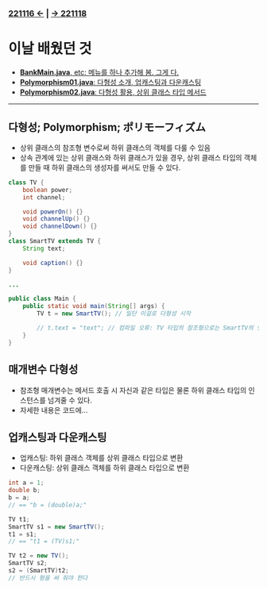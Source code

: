 ﻿#
### [221116 ←](../../221011-221202_JAVA_BASICS/22-11/221116) | [→ 221118](../../221011-221202_JAVA_BASICS/22-11/221118/)

# 이날 배웠던 것

- [**BankMain.java**, etc: 메뉴를 하나 추가해 봄. 그게 다.](../../221011-221202_JAVA_BASICS/22-11/221117/javastudy/controller/BankMain.java)
- [**Polymorphism01.java**: 다형성 소개, 업캐스팅과 다운캐스팅](../../221011-221202_JAVA_BASICS/22-11/221117/javastudy/controller/Polymorphism01.java)
- [**Polymorphism02.java**: 다형성 활용, 상위 클래스 타입 메서드](../../221011-221202_JAVA_BASICS/22-11/221117/javastudy/controller/Polymorphism02.java)

---

## 다형성; Polymorphism; ポリモーフィズム

- 상위 클래스의 참조형 변수로써 하위 클래스의 객체를 다룰 수 있음
- 상속 관계에 있는 상위 클래스와 하위 클래스가 있을 경우, 상위 클래스 타입의 객체를 만들 때 하위 클래스의 생성자를 써서도 만들 수 있다.

```java
class TV {
    boolean power;
    int channel;

    void powerOn() {}
    void channelUp() {}
    void channelDown() {}
}
class SmartTV extends TV {
    String text;

    void caption() {}
}

...

public class Main {
    public static void main(String[] args) {
        TV t = new SmartTV(); // 일단 이걸로 다형성 시작

        // t.text = "text"; // 컴파일 오류: TV 타입의 참조형으로는 SmartTV의 멤버를 다룰 수 없음
    }
}
```

## 매개변수 다형성

- 참조형 매개변수는 메서드 호출 시 자신과 같은 타입은 물론 하위 클래스 타입의 인스턴스를 넘겨줄 수 있다.
- 자세한 내용은 코드에...

## 업캐스팅과 다운캐스팅

- 업캐스팅: 하위 클래스 객체를 상위 클래스 타입으로 변환
- 다운캐스팅: 상위 클래스 객체를 하위 클래스 타입으로 변환

```java
int a = 1;
double b;
b = a;
// == "b = (double)a;"

TV t1;
SmartTV s1 = new SmartTV();
t1 = s1;
// == "t1 = (TV)s1;" 

TV t2 = new TV();
SmartTV s2;
s2 = (SmartTV)t2;
// 반드시 형을 써 줘야 한다
```